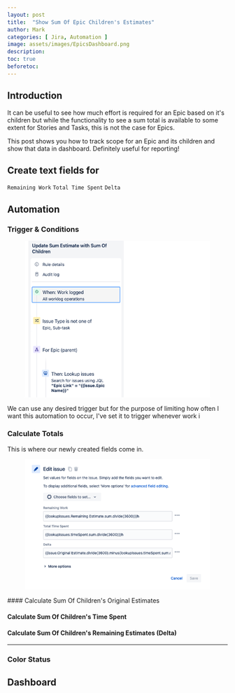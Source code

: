 ```yaml
---
layout: post
title:  "Show Sum Of Epic Children's Estimates"
author: Mark
categories: [ Jira, Automation ]
image: assets/images/EpicsDashboard.png
description: 
toc: true
beforetoc: 
---
```

## Introduction
It can be useful to see how much effort is required for an Epic based on it's children but while the functionality to see a sum total is available to some extent for Stories and Tasks, this is not the case for Epics. 

This post shows you how to track scope for an Epic and its children and show that data in dashboard. Definitely useful for reporting!

## Create text fields for 
`Remaining Work`
`Total Time Spent`
`Delta`

## Automation
### Trigger & Conditions
<figure>
    <img src="/assets/images/automationSection1.png"
         alt="Automation Section 1">
</figure>
We can use any desired trigger but for the purpose of limiting how often I want this automation to occur, I've set it to trigger whenever work i

### Calculate Totals
This is where our newly created fields come in.
<figure>
    <img src="/assets/images/editIssueFields.png"
         alt="Edit Issue Fields">
</figure>
#### Calculate Sum Of Children's Original Estimates

#### Calculate Sum Of Children's Time Spent

#### Calculate Sum Of Children's Remaining Estimates (Delta)
---
### Color Status


## Dashboard
<!--stackedit_data:
eyJoaXN0b3J5IjpbLTEyNTc5MDIyNjldfQ==
-->